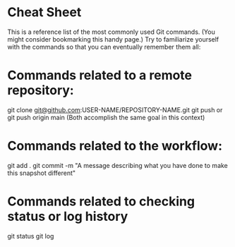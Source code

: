 # Cheat Sheet
This is a reference list of the most commonly used Git commands. (You might consider bookmarking this handy page.) Try to familiarize yourself with the commands so that you can eventually remember them all:

# Commands related to a remote repository:
git clone git@github.com:USER-NAME/REPOSITORY-NAME.git
git push or git push origin main (Both accomplish the same goal in this context)

# Commands related to the workflow:
git add .
git commit -m "A message describing what you have done to make this snapshot different"

# Commands related to checking status or log history
git status
git log